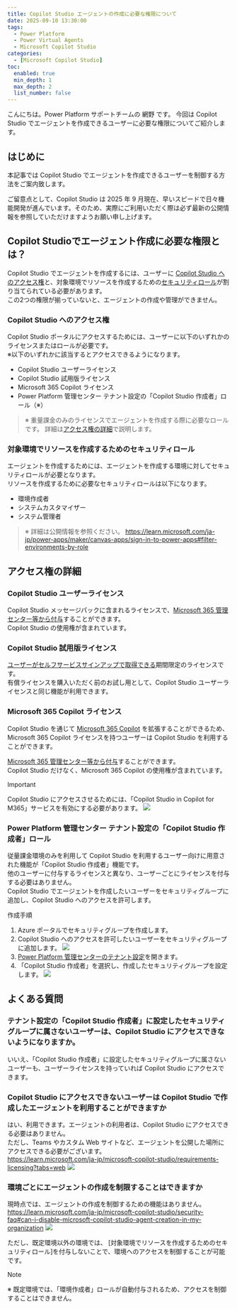 ```yaml
---
title: Copilot Studio エージェントの作成に必要な権限について
date: 2025-09-10 13:30:00
tags:
  - Power Platform
  - Power Virtual Agents
  - Microsoft Copilot Studio
categories:
  - [Microsoft Copilot Studio]
toc:
  enabled: true
  min_depth: 1
  max_depth: 2
  list_number: false
---
```


こんにちは。Power Platform サポートチームの 網野 です。
今回は Copilot Studio でエージェントを作成できるユーザーに必要な権限についてご紹介します。

<!-- more -->
## はじめに
本記事では Copilot Studio でエージェントを作成できるユーザーを制御する方法をご案内致します。

ご留意点として、Copilot Studio は 2025 年 9 月現在、早いスピードで日々機能開発が進んでいます。そのため、実際にご利用いただく際は必ず最新の公開情報を参照していただけますようお願い申し上げます。

## Copilot Studioでエージェント作成に必要な権限とは？
Copilot Studio でエージェントを作成するには、ユーザーに [Copilot Studio へのアクセス権](https://learn.microsoft.com/en-us/microsoft-copilot-studio/billing-licensing#copilot-studio-use-rights-included-with-microsoft-365-copilot-license)と、対象環境でリソースを作成するための[セキュリティロール](https://learn.microsoft.com/ja-jp/microsoft-copilot-studio/admin-share-bots?tabs=web#assign-environment-security-roles)が割り当てられている必要があります。  
この2つの権限が揃っていないと、エージェントの作成や管理ができません。

### Copilot Studio へのアクセス権
Copilot Studio ポータルにアクセスするためには、ユーザーに以下のいずれかのライセンスまたはロールが必要です。  
※以下のいずれかに該当するとアクセスできるようになります。

* Copilot Studio ユーザーライセンス
* Copilot Studio 試用版ライセンス
* Microsoft 365 Copilot ライセンス
* Power Platform 管理センター テナント設定の「Copilot Studio 作成者」ロール（※）
> ※ 重量課金のみのライセンスでエージェントを作成する際に必要なロールです。
> 詳細は[アクセス権の詳細](#アクセス権の詳細)で説明します。



### 対象環境でリソースを作成するためのセキュリティロール
エージェントを作成するためには、エージェントを作成する環境に対してセキュリティロールが必要となります。  
リソースを作成するために必要なセキュリティロールは以下になります。

* 環境作成者
* システムカスタマイザー
* システム管理者

>※ 詳細は公開情報を参照ください。
> https://learn.microsoft.com/ja-jp/power-apps/maker/canvas-apps/sign-in-to-power-apps#filter-environments-by-role


## アクセス権の詳細

### Copilot Studio ユーザーライセンス
Copilot Studio メッセージパックに含まれるライセンスで、[Microsoft 365 管理センター等から付与](https://learn.microsoft.com/ja-jp/microsoft-copilot-studio/requirements-licensing?tabs=web#assign-licenses-to-users
)することができます。  
Copilot Studio の使用権が含まれています。

### Copilot Studio 試用版ライセンス
[ユーザーがセルフサービスサインアップで取得できる](https://learn.microsoft.com/ja-jp/microsoft-copilot-studio/sign-up-individual)期間限定のライセンスです。  
有償ライセンスを購入いただく前のお試し用として、Copilot Studio ユーザーライセンスと同じ機能が利用できます。

### Microsoft 365 Copilot ライセンス
Copilot Studio を通じて [Microsoft 365 Copilot](https://learn.microsoft.com/ja-jp/copilot/microsoft-365/microsoft-365-copilot-overview) を拡張することができるため、Microsoft 365 Copilot ライセンスを持つユーザーは Copilot Studio を利用することができます。  

[Microsoft 365 管理センター等から付与](https://learn.microsoft.com/ja-jp/copilot/microsoft-365/microsoft-365-copilot-setup#step-2---provision-microsoft-365-copilot-licenses)することができます。　  
Copilot Studio だけなく、Microsoft 365 Copilot の使用権が含まれています。

> [!IMPORTANT]
> Copilot Studio にアクセスさせるためには、「Copilot Studio in Copilot for M365」サービスを有効にする必要があります。
![](./how-to-block-access-mcsportal/m365copilot.png)

### Power Platform 管理センター テナント設定の「Copilot Studio 作成者」ロール
従量課金環境のみを利用して Copilot Studio を利用するユーザー向けに用意された機能が「Copilot Studio 作成者」機能です。  
他のユーザーに付与するライセンスと異なり、ユーザーごとにライセンスを付与する必要はありません。  
Copilot Studio でエージェントを作成したいユーザーをセキュリティグループに追加し、Copilot Studio へのアクセスを許可します。

作成手順
1. Azure ポータルでセキュリティグループを作成します。
1. Copilot Studio へのアクセスを許可したいユーザーをセキュリティグループに追加します。
![](./how-to-block-access-mcsportal/securitygroup.png)
1. [Power Platform 管理センターのテナント設定](https://admin.powerplatform.microsoft.com/manage/tenantsettings)を開きます。
1. 「Copilot Studio 作成者」を選択し、作成したセキュリティグループを設定します。
![](./how-to-block-access-mcsportal/tenant_setting.png)


## よくある質問
### テナント設定の「Copilot Studio 作成者」に設定したセキュリティグループに属さないユーザーは、Copilot Studio にアクセスできないようになりますか。
いいえ、「Copilot Studio 作成者」に設定したセキュリティグループに属さないユーザーも、ユーザーライセンスを持っていれば Copilot Studio にアクセスできます。

### Copilot Studio にアクセスできないユーザーは Copilot Studio で作成したエージェントを利用することができますか
はい、利用できます。エージェントの利用者は、Copilot Studio にアクセスできる必要はありません。  
ただし、Teams やカスタム Web サイトなど、エージェントを公開した場所にアクセスできる必要がございます。  
https://learn.microsoft.com/ja-jp/microsoft-copilot-studio/requirements-licensing?tabs=web
![](./how-to-block-access-mcsportal/c2licensing.png)

### 環境ごとにエージェントの作成を制限することはできますか
現時点では、エージェントの作成を制御するための機能はありません。
https://learn.microsoft.com/ja-jp/microsoft-copilot-studio/security-faq#can-i-disable-microsoft-copilot-studio-agent-creation-in-my-organization
![](./how-to-block-access-mcsportal/control.png)

ただし、既定環境以外の環境では、 [対象環境でリソースを作成するためのセキュリティロール]を付与しないことで、環境へのアクセスを制御することが可能です。

> [!NOTE]
>※ 既定環境では、「環境作成者」ロールが自動付与されるため、アクセスを制御することはできません。

